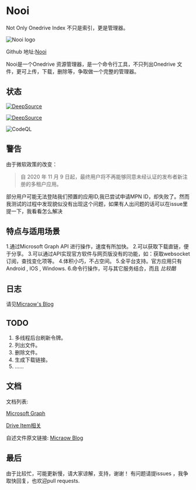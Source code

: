 # Nooi
Not Only Onedrive Index 不只是索引，更是管理器。

![Nooi logo](https://cdn.jsdelivr.net/gh/Micraow/pics@master/nooi.png)

Github 地址:[Nooi](https://github.com/Micraow/nooi)

Nooi是一个Onedrive 资源管理器，是一个命令行工具，不只列出Onedrive 文件，更可上传，下载，删除等，争取做一个完整的管理器。

## 状态

[![DeepSource](https://deepsource.io/gh/Micraow/nooi.svg/?label=active+issues&show_trend=true)](https://deepsource.io/gh/Micraow/nooi/?ref=repository-badge)

[![DeepSource](https://deepsource.io/gh/Micraow/nooi.svg/?label=resolved+issues&show_trend=true)](https://deepsource.io/gh/Micraow/nooi/?ref=repository-badge)

![CodeQL](https://github.com/Micraow/nooi/workflows/CodeQL/badge.svg)

## 警告
由于微软政策的改变：

>自 2020 年 11 月 9 日起，最终用户将不再能够同意未经认证的发布者新注册的多租户应用。

部分用户可能无法登陆我们预置的应用ID,我已尝试申请MPN ID，却失败了。然而我测试的过程中发现貌似没有出现这个问题，如果有人出问题的话可以在issue里提一下，我看看怎么解决

## 特点与适用场景

1.通过Microsoft Graph API 进行操作，速度有所加快。
2.可以获取下载直链，便于分享。
3.可以通过API实现官方软件与网页版没有的功能，如：获取websocket订阅，查找变化项等。
4.体积小巧，不占空间。
5.全平台支持。官方应用只有Android , IOS , Windows.
6.命令行操作，可与其它服务结合，而且 *比较酷*

## 日志
请见[Micraow's Blog](https://msblog.ml/nooi-readme/index.html#%E6%97%A5%E5%BF%97)

## TODO

1. 多线程后台刷新令牌。
2. 列出文件。
3. 删除文件。
4. 生成下载链接。
5. ……

## 文档

文档列表:

[Microsoft Graph](https://docs.microsoft.com/zh-cn/graph/api/resources/onedrive?view=graph-rest-1.0)

[Drive Item相关](https://docs.microsoft.com/zh-cn/graph/api/resources/driveitem?view=graph-rest-1.0)

自述文件原文链接: [Micraow Blog](https://msblog.ml/nooi-readme/index.html)

## 最后

由于比较忙，可能更新慢，请大家谅解，支持，谢谢！
有问题请提issues ，我争取快回复，也欢迎pull requests.
